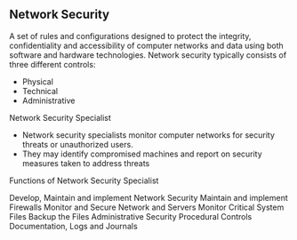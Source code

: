 ## Network Security
A set of rules and configurations designed to protect the integrity, confidentiality and accessibility of computer networks and data using both software and hardware technologies.
Network security typically consists of three different controls: 
 - Physical
 - Technical
 - Administrative



Network Security Specialist
 - Network security specialists monitor computer networks for security threats or unauthorized users. 
 - They may identify compromised machines and report on security measures taken to address threats


Functions of Network Security Specialist

Develop, Maintain and implement Network Security 
Maintain and implement Firewalls 
Monitor and Secure Network and Servers
Monitor Critical System Files
Backup the Files
Administrative Security Procedural Controls
Documentation, Logs and Journals


